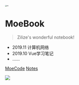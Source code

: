 <img src="http://book.moecode.com/site/pic.png" alt="pic" style="zoom:32%;" />

# MoeBook

> Zilize's wonderful notebook!

- 2019.11 计算机网络
- 2019.10 Vue学习笔记
- ……

[MoeCode](https://moecode.com)
[Notes](#hello-world)

<!-- 背景图片 -->
![](http://book.moecode.com/site/bg.png)
